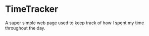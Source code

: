 # TimeTracker
A super simple web page used to keep track of how I spent my time throughout the day.
